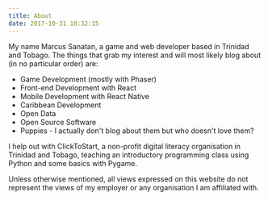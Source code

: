 ```yaml
---
title: About
date: 2017-10-31 18:32:15
---
```


My name Marcus Sanatan, a game and web developer based in Trinidad and Tobago.
The things that grab my interest and will most likely blog about (in no
particular order) are:
* Game Development (mostly with Phaser)
* Front-end Development with React
* Mobile Development with React Native
* Caribbean Development
* Open Data
* Open Source Software
* Puppies - I actually don't blog about them but who doesn't love them?

I help out with ClickToStart, a non-profit digital literacy organisation in
Trinidad and Tobago, teaching an introductory programming class using Python
and some basics with Pygame.

Unless otherwise mentioned, all views expressed on this website do not represent
the views of my employer or any organisation I am affiliated with.
